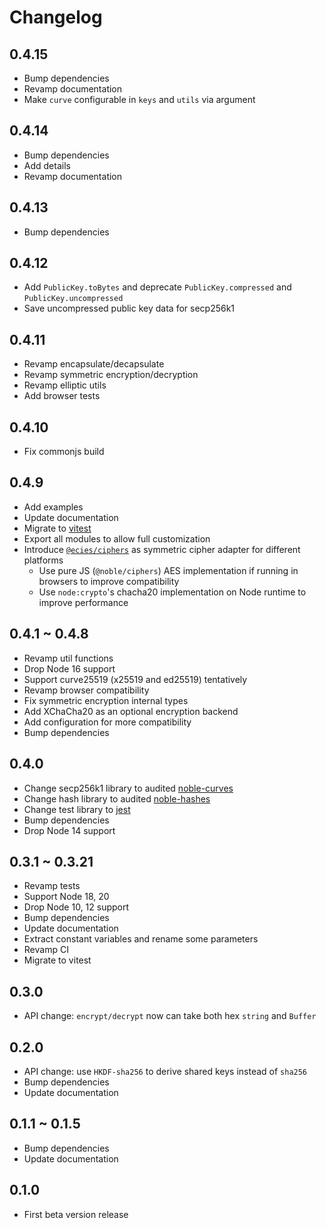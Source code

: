
# Changelog

## 0.4.15

- Bump dependencies
- Revamp documentation
- Make `curve` configurable in `keys` and `utils` via argument

## 0.4.14

- Bump dependencies
- Add details
- Revamp documentation

## 0.4.13

- Bump dependencies

## 0.4.12

- Add `PublicKey.toBytes` and deprecate `PublicKey.compressed` and `PublicKey.uncompressed`
- Save uncompressed public key data for secp256k1

## 0.4.11

- Revamp encapsulate/decapsulate
- Revamp symmetric encryption/decryption
- Revamp elliptic utils
- Add browser tests

## 0.4.10

- Fix commonjs build

## 0.4.9

- Add examples
- Update documentation
- Migrate to [vitest](https://vitest.dev/)
- Export all modules to allow full customization
- Introduce [`@ecies/ciphers`](https://github.com/ecies/js-ciphers) as symmetric cipher adapter for different platforms
  - Use pure JS (`@noble/ciphers`) AES implementation if running in browsers to improve compatibility
  - Use `node:crypto`'s chacha20 implementation on Node runtime to improve performance

## 0.4.1 ~ 0.4.8

- Revamp util functions
- Drop Node 16 support
- Support curve25519 (x25519 and ed25519) tentatively
- Revamp browser compatibility
- Fix symmetric encryption internal types
- Add XChaCha20 as an optional encryption backend
- Add configuration for more compatibility
- Bump dependencies

## 0.4.0

- Change secp256k1 library to audited [noble-curves](https://github.com/paulmillr/noble-curves)
- Change hash library to audited [noble-hashes](https://github.com/paulmillr/noble-hashes)
- Change test library to [jest](https://jestjs.io/)
- Bump dependencies
- Drop Node 14 support

## 0.3.1 ~ 0.3.21

- Revamp tests
- Support Node 18, 20
- Drop Node 10, 12 support
- Bump dependencies
- Update documentation
- Extract constant variables and rename some parameters
- Revamp CI
- Migrate to vitest

## 0.3.0

- API change: `encrypt/decrypt` now can take both hex `string` and `Buffer`

## 0.2.0

- API change: use `HKDF-sha256` to derive shared keys instead of `sha256`
- Bump dependencies
- Update documentation

## 0.1.1 ~ 0.1.5

- Bump dependencies
- Update documentation

## 0.1.0

- First beta version release
